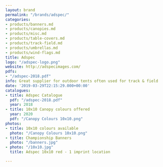 ```yaml
---
layout: brand
permalink: "/brands/adspec/"
categories:
- products/banners.md
- products/canopies.md
- products/misc.md
- products/table-covers.md
- products/track-field.md
- products/umbrellas.md
- products/wind-flags.md
title: Adspec
logo: "/adspec-logo.png"
website: http://adspecimages.com/
pdfs:
- "/adspec-2018.pdf"
info: Great supplier for outdoor tents often used for track & field
date: '2019-03-29T22:15:29.000+00:00'
catalogues:
- title: Adspec Catalogue
  pdf: "/adspec-2018.pdf"
  year: 2018
- title: 10x10 Canopy colours offered
  year: 2020
  pdf: "/Canopy Colours 10x10.png"
photos:
- title: 10x10 colours available
  photo: "/Canopy Colours 10x10.png"
- title: Championship Banners
  photo: "/banners.jpg"
- photo: "/10x10.jpg"
  title: Adspec 10x10 red - 1 imprint location

---
```

